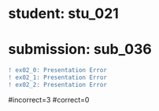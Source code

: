# student: stu_021
# submission: sub_036

```diff
! ex02_0: Presentation Error
! ex02_1: Presentation Error
! ex02_2: Presentation Error
```
#incorrect=3
#correct=0
